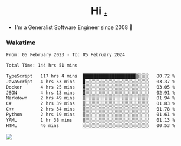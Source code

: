 <h1 align="center">Hi <a href="https://www.hackerrank.com/erasmosaraujo">.</a></h1>
 
- I'm a Generalist Software Engineer  since 2008 🚀
<!--  
<p align="left">
  <a href="https://github.com/erasmosoares/github-readme-stats">
    <img
      align="center"
      src="https://github-readme-stats.vercel.app/api/top-langs/?username=erasmosoares&theme=radical&layout=compact"
    />
  </a>
  <a href="https://github.com/erasmosoares/github-readme-stats">
    [![Harlok's WakaTime stats](https://github-readme-stats.vercel.app/api/wakatime?username=ffflabs)](https://github.com/anuraghazra/github-readme-stats)
  </a>
</p>

<!--
 ### Repo 
 
<p align="left">
 <a href="https://github.com/erasmosoares/github-readme-stats">
    <img
      align="center"
      height="165"
      src="https://github-readme-stats.vercel.app/api/pin?username=erasmosoares&repo=sample-node&title_color=fff&icon_color=f9f9f9&text_color=9f9f9f&bg_color=151515"
    />
  </a>
  <a href="https://github.com/erasmosoares/github-readme-stats">
    <img
      align="center"
      height="165"
      src="https://github-readme-stats.vercel.app/api/pin?username=erasmosoares&repo=sample-node&title_color=fff&icon_color=f9f9f9&text_color=9f9f9f&bg_color=151515"
    />
  </a>
</p>
-->

 ### Wakatime 

<!--START_SECTION:waka-->

```txt
From: 05 February 2023 - To: 05 February 2024

Total Time: 144 hrs 51 mins

TypeScript   117 hrs 4 mins  ████████████████████▒░░░░   80.72 %
JavaScript   4 hrs 53 mins   █░░░░░░░░░░░░░░░░░░░░░░░░   03.37 %
Docker       4 hrs 25 mins   ▓░░░░░░░░░░░░░░░░░░░░░░░░   03.05 %
JSON         4 hrs 13 mins   ▓░░░░░░░░░░░░░░░░░░░░░░░░   02.91 %
Markdown     2 hrs 49 mins   ▒░░░░░░░░░░░░░░░░░░░░░░░░   01.94 %
C#           2 hrs 39 mins   ▒░░░░░░░░░░░░░░░░░░░░░░░░   01.83 %
C++          2 hrs 34 mins   ▒░░░░░░░░░░░░░░░░░░░░░░░░   01.78 %
Python       2 hrs 19 mins   ▒░░░░░░░░░░░░░░░░░░░░░░░░   01.61 %
YAML         1 hr 38 mins    ▒░░░░░░░░░░░░░░░░░░░░░░░░   01.13 %
HTML         46 mins         ░░░░░░░░░░░░░░░░░░░░░░░░░   00.53 %
```

<!--END_SECTION:waka-->

![](https://komarev.com/ghpvc/?username=erasmosoares&color=brightgreen)
